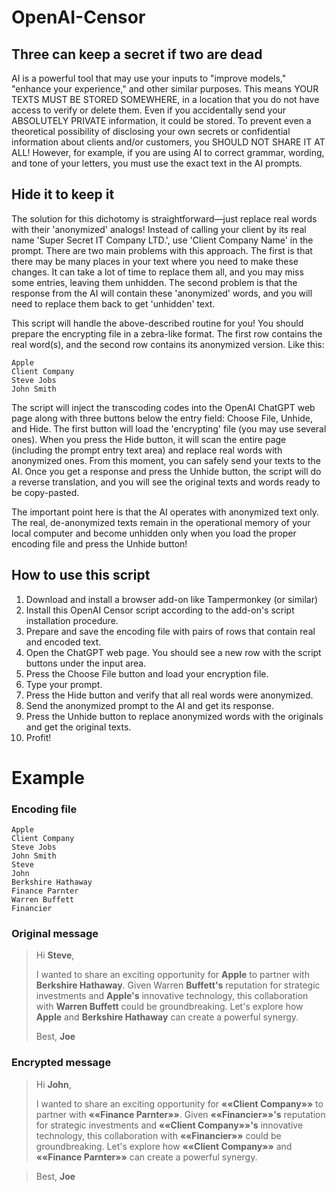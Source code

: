# OpenAI-Censor

## Three can keep a secret if two are dead

AI is a powerful tool that may use your inputs to "improve models," "enhance your experience," and other similar purposes. This means YOUR TEXTS MUST BE STORED SOMEWHERE, in a location that you do not have access to verify or delete them. Even if you accidentally send your ABSOLUTELY PRIVATE information, it could be stored. To prevent even a theoretical possibility of disclosing your own secrets or confidential information about clients and/or customers, you SHOULD NOT SHARE IT AT ALL! However, for example, if you are using AI to correct grammar, wording, and tone of your letters, you must use the exact text in the AI prompts.

## Hide it to keep it

The solution for this dichotomy is straightforward—just replace real words with their 'anonymized' analogs! Instead of calling your client by its real name 'Super Secret IT Company LTD.', use 'Client Company Name' in the prompt. There are two main problems with this approach. The first is that there may be many places in your text where you need to make these changes. It can take a lot of time to replace them all, and you may miss some entries, leaving them unhidden. The second problem is that the response from the AI will contain these 'anonymized' words, and you will need to replace them back to get 'unhidden' text.

This script will handle the above-described routine for you! You should prepare the encrypting file in a zebra-like format. The first row contains the real word(s), and the second row contains its anonymized version. Like this:
```
Apple
Client Company
Steve Jobs
John Smith
```
The script will inject the transcoding codes into the OpenAI ChatGPT web page along with three buttons below the entry field: Choose File, Unhide, and Hide. The first button will load the 'encrypting' file (you may use several ones). When you press the Hide button, it will scan the entire page (including the prompt entry text area) and replace real words with anonymized ones. From this moment, you can safely send your texts to the AI. Once you get a response and press the Unhide button, the script will do a reverse translation, and you will see the original texts and words ready to be copy-pasted. 

The important point here is that the AI operates with anonymized text only. The real, de-anonymized texts remain in the operational memory of your local computer and become unhidden only when you load the proper encoding file and press the Unhide button!

## How to use this script

1. Download and install a browser add-on like Tampermonkey (or similar)
2. Install this OpenAI Censor script according to the add-on's script installation procedure.
3. Prepare and save the encoding file with pairs of rows that contain real and encoded text.
4. Open the ChatGPT web page. You should see a new row with the script buttons under the input area.
5. Press the Choose File button and load your encryption file.
6. Type your prompt.
7. Press the Hide button and verify that all real words were anonymized.
8. Send the anonymized prompt to the AI and get its response.
9. Press the Unhide button to replace anonymized words with the originals and get the original texts.
10. Profit!

# Example

### Encoding file
```
Apple
Client Company
Steve Jobs
John Smith
Steve
John
Berkshire Hathaway
Finance Parnter
Warren Buffett
Financier
```

### Original message
> Hi __Steve__,
> 
> I wanted to share an exciting opportunity for __Apple__ to partner with __Berkshire Hathaway__. Given Warren __Buffett's__ reputation for strategic investments and __Apple's__ innovative technology, this collaboration with __Warren Buffett__ could be groundbreaking. Let's explore how __Apple__ and __Berkshire Hathaway__ can create a powerful synergy.
> 
> Best,
> __Joe__

### Encrypted message
> Hi __John__,
> 
> I wanted to share an exciting opportunity for __««Client Company»»__ to partner with __««Finance Parnter»»__. Given __««Financier»»'s__ reputation for strategic investments and __««Client Company»»'s__ innovative technology, this collaboration with __««Financier»»__ could be groundbreaking. Let's explore how __««Client Company»»__ and __««Finance Parnter»»__ can create a powerful synergy.

> Best,
> __Joe__
